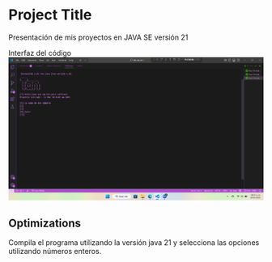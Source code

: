 # Project Title

Presentación de mis proyectos en JAVA SE versión 21 

Interfaz del código
![Logo](https://github.com/Javit1766/Portafolio1.java/blob/b7f929cfbc45b65618a349cf4a22ad9176ba587e/Captura%20de%20pantalla%202025-03-18%20085710.png?raw=true)


## Optimizations

Compila el programa utilizando la versión java 21 y selecciona las opciones utilizando números enteros.
